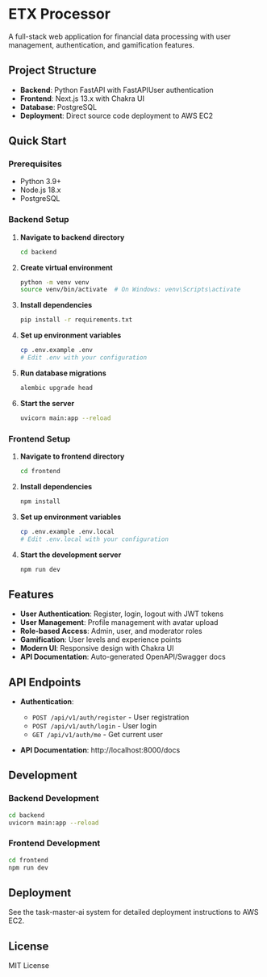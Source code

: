 # ETX Processor

A full-stack web application for financial data processing with user management, authentication, and gamification features.

## Project Structure

- **Backend**: Python FastAPI with FastAPIUser authentication
- **Frontend**: Next.js 13.x with Chakra UI
- **Database**: PostgreSQL
- **Deployment**: Direct source code deployment to AWS EC2

## Quick Start

### Prerequisites
- Python 3.9+
- Node.js 18.x
- PostgreSQL

### Backend Setup

1. **Navigate to backend directory**
   ```bash
   cd backend
   ```

2. **Create virtual environment**
   ```bash
   python -m venv venv
   source venv/bin/activate  # On Windows: venv\Scripts\activate
   ```

3. **Install dependencies**
   ```bash
   pip install -r requirements.txt
   ```

4. **Set up environment variables**
   ```bash
   cp .env.example .env
   # Edit .env with your configuration
   ```

5. **Run database migrations**
   ```bash
   alembic upgrade head
   ```

6. **Start the server**
   ```bash
   uvicorn main:app --reload
   ```

### Frontend Setup

1. **Navigate to frontend directory**
   ```bash
   cd frontend
   ```

2. **Install dependencies**
   ```bash
   npm install
   ```

3. **Set up environment variables**
   ```bash
   cp .env.example .env.local
   # Edit .env.local with your configuration
   ```

4. **Start the development server**
   ```bash
   npm run dev
   ```

## Features

- **User Authentication**: Register, login, logout with JWT tokens
- **User Management**: Profile management with avatar upload
- **Role-based Access**: Admin, user, and moderator roles
- **Gamification**: User levels and experience points
- **Modern UI**: Responsive design with Chakra UI
- **API Documentation**: Auto-generated OpenAPI/Swagger docs

## API Endpoints

- **Authentication**:
  - `POST /api/v1/auth/register` - User registration
  - `POST /api/v1/auth/login` - User login
  - `GET /api/v1/auth/me` - Get current user

- **API Documentation**: http://localhost:8000/docs

## Development

### Backend Development
```bash
cd backend
uvicorn main:app --reload
```

### Frontend Development
```bash
cd frontend
npm run dev
```

## Deployment

See the task-master-ai system for detailed deployment instructions to AWS EC2.

## License

MIT License
